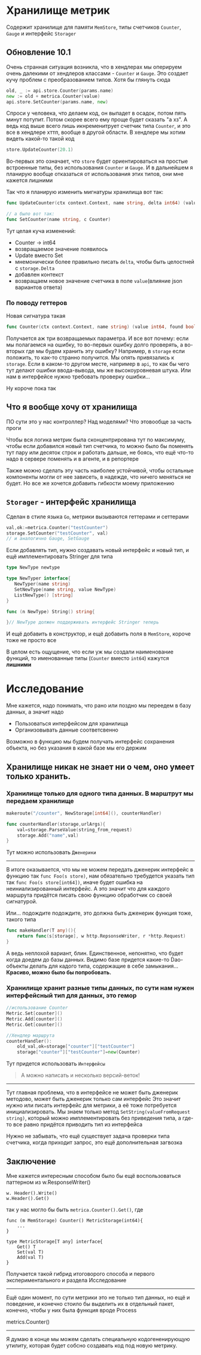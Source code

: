 # Хранилище метрик

Содержит хранилище для памяти `MemStore`, типы счетчиков `Counter`, `Gauge` и интерфейс `Storager`

## Обновление 10.1

Очень странная ситуация возникла, что в хендлерах мы оперируем очень далекими от хендлеров классами - `Counter` и `Gauge`. Это создает кучу проблем с преобразованием типов. Хотя бы глянуть сюда

```go
old, _ := api.store.Counter(params.name)
new := old + metrica.Counter(value)
api.store.SetCounter(params.name, new)
```

Спроси у человека, что делаем код, он выпадет в осадок, потом пять минут потупит. Потом скорее всего ему проще будет сказать "а хз". А ведь код выше всего лишь икнременитрует счетчик типа `Counter`, и это все в хендлере хттп, вообще в другой области. В хендлере мы хотим видеть какой-то такой код

```go
store.UpdateCounter(20.1)
```

Во-первых это означает, что `store` будет ориентироваться на простые встроенные типы, без использования `Counter` и `Gauge`. И в дальнейшем я планирую вообще отказаться от использования этих типов, они мне кажется лишними

Так что я планирую изменить мигнатуры хранилища вот так:

```go
func UpdateCounter(ctx context.Context, name string, delta int64) (value int64, err error)

// а было вот так:
func SetCounter(name string, c Counter) 
```

Тут целая куча изменений:

+ Counter -> int64
+ возвращаемое значение появилось
+ Update вместо Set
+ мнемонически более правильно писать `delta`, чтобы быть целостней с `storage.Delta`
+ добавлен контекст
+ возвращаем новое значение счетчика в поле `value`(влияние json вариантов ответа)

### По поводу геттеров

Новая сигнатура такая

```go
func Counter(ctx context.Context, name string) (value int64, found bool, err error)
```

Получается аж три возвращаемых параметра. И все вот почему: если мы полагаемся на ошибку, то во-первых ошибку долго проверять, а во-вторых где мы будем хранить эту ошибку? Например, в `storage` если положить, то как-то странно получится. Мы опять привязались к `storage`. Если в каком-то другом месте, например в `api`, то как бы чего тут делают ошибки ввода-вывода, мы же высокоуровневая штука. Или нам в интерфейсе нужно требовать проверку ошибки...

Ну короче пока так

## Что я вообще хочу от хранилища

ПО сути это у нас контроллер? Над моделями? Что этовообще за часть проги

Чтобы вся логика метрик была сконцентрирована тут по максимуму, чтобы если добавился новый тип счетчика, то можно было бы поменять тут пару или десяток строк и работать дальше, не боясь, что ещё что-то надо в сервере поменять и в агенте, и в репортере

Также можно сделать эту часть наиболее устойчивой, чтобы остальные компоненты могли от нее зависеть, в надежде, что ничего меняться не будет. Но все же хочется добавить гибкости моему приложению

## `Storager` - интерфейс хранилища

Сделан в стиле языка `Go`, метрики вызываются геттерами и сеттерами

```go
val,ok:=metrica.Counter("testCounter")
storage.SetCounter("testCounter", val)
// и аналогично Gauge, SetGauge
```

Если добавлять тип, нужно создавать новый интерфейс и новый тип, и ещё имплементировать Stringer для типа

```go
type NewType newtype

type NewTyper interface{
   NewTyper(name string)
   SetNewType(name string, value NewType)
   ListNewType() [string]
}

func (n NewType) String() string{

}// NewType должен поддерживать интерфейс Stringer теперь
```

И ещё добавить в конструктор, и ещё добавить поля в `MemStore`, короче тоже не просто все

В целом есть ощущение, что если уж мы создали наименование функций, то именованные типы (`Counter` вместо `int64`) кажутся **лишними**


# Исследование

Мне кажется, надо понимать, что рано или поздно мы переедем в базу данных, а значит надо 
+ Пользоваться интерфейсом для хранилища
+ Организовывать данные соответсвенно

Возможно в функцию мы будем получать интерфейс сохранения объекта, но без указания в какой базе мы его держим

## Хранилище никак не знает ни о чем, оно умеет только хранить.

### Хранилище только для одного типа данных. В марштрут мы передаем хранилище

```go
makeroute("/counter", NewStorage[int64](), counterHandler)

func counterHandler(storage,urlArgs){
	val=storage.ParseValue(string_from_request)
	storage.Add("name",val)
}
```

Тут можно использовать `Дженерики`

----

В итоге оказывается, что мы не можем передать дженерик интерфейс в функцию так `func Foo(s store)`, нам обязательно требудется указать тип так `func Foo(s store[int64])`, иначе будет ошибка на неиниализированный интерфейс. А это значит что для каждого маршрута придётся писать свою функцию обработчик со своей сигнатурой.

Или... подождите подождите, это должна быть дженерик функция тоже, такого типа

```go
func makeHandler(T any)(){
	return func(s[storage], w http.RepsonseWriter, r *http.Request)
}
```

А ведь неплохой вариант, блин. Единственное, непонятно, что будет когда доедем до базы данных. Видимо базе придется какие-то Dao-объекты делать для кадого типа, содержащие в себе замыкания... **Красиво, можно было бы попробовать.** 

### Хранилище хранит разные типы данных, по сути нам нужен интерфейсный тип для данных, это гемор


```go
//использование Counter
Metric.Set[counter]()
Metric.Add[counter]()
Metric.Get[counter]()

//Хендлер маршрута
counterHandler():
	old_val,ok=storage["counter"]["testCounter"]
	storage["counter"]["testCounter"]=new(Counter)

```

Тут придется использовать `Интерфейсы`

> А можно написать и несколько версий-веток!

----
Тут главная проблема, что в интерфейсе не может быть дженерик методово, может быть дженерик только сам интерфейс
Это значит нужно или писать интерфейс для метрики, а её тоже потребуется инициализировать. Мы знаем только метод `SetString(valueFromRequest string)`,
который можно имплементировать без приведения типа, а где-то все равно придётся приводить тип из интерфейса 


Нужно не забывать, что ещё существует задача проверки типа счетчика, когда приходит запрос, это ещё дополнительная загвозка 

## Заключение

Мне кажется интересным способом было бы ещё воспользоваться паттерном из w.ResponseWriter()

```
w. Header().Write()
w.Header().Get()
```

так у нас могло бы быть `metrica.Counter().Get()`, где 

```
func (m MemStorage) Counter() MetricStorage(int64){
	...
}

type MetricStorage[T any] interface{
	Get() T
	Set(val T)
	Add(val T)
}

```

Получается такой гибрид итоговорого способа и первого экспериментального и раздела Исследование

----

Ещё один момент, по сути метрики это не только тип данных, но ещё и поведение, и конечно стоило бы выделить их в отдельный пакет, конечно, чтобы у них была функция вроде Process

metrics.Counter()

-----

Я думаю в конце мы можем сделать специальную кодогененирующую утилиту, которая будет собсно создавать код под новую метрику.
